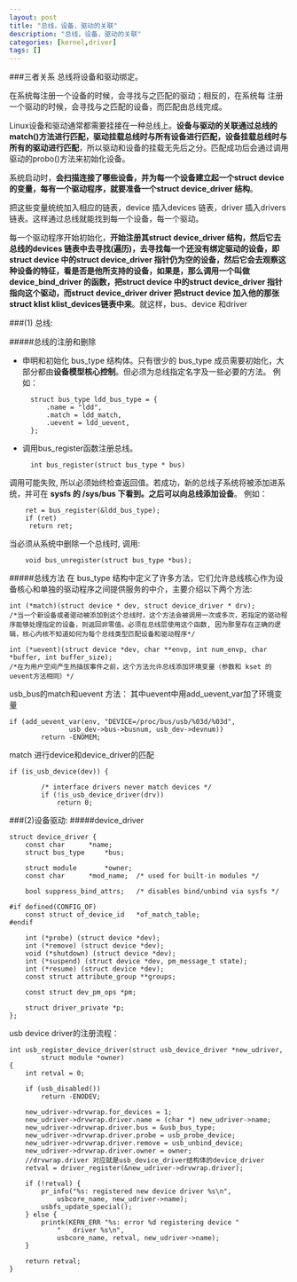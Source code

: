 ```yaml
---
layout: post
title: "总线，设备，驱动的关联"
description: "总线，设备，驱动的关联"
categories: [kernel,driver]
tags: []
---
```



###三者关系
总线将设备和驱动绑定。

在系统每注册一个设备的时候，会寻找与之匹配的驱动；相反的，在系统每 注册一个驱动的时候，会寻找与之匹配的设备，而匹配由总线完成。

Linux设备和驱动通常都需要挂接在一种总线上。**设备与驱动的关联通过总线的match()方法进行匹配，驱动挂载总线时与所有设备进行匹配，设备挂载总线时与所有的驱动进行匹配**，所以驱动和设备的挂载无先后之分。匹配成功后会通过调用驱动的probo()方法来初始化设备。

系统启动时，**会扫描连接了哪些设备，并为每一个设备建立起一个struct device 的变量，每有一个驱动程序，就要准备一个struct device_driver 结构**。

把这些变量统统加入相应的链表，device 插入devices 链表，driver 插入drivers 链表。这样通过总线就能找到每一个设备，每一个驱动。

每一个驱动程序开始初始化，**开始注册其struct device\_driver 结构，然后它去总线的devices 链表中去寻找(遍历)，去寻找每一个还没有绑定驱动的设备，即struct device 中的struct device\_driver 指针仍为空的设备，然后它会去观察这种设备的特征，看是否是他所支持的设备，如果是，那么调用一个叫做device\_bind\_driver 的函数，把struct device 中的struct device\_driver 指针指向这个驱动，而struct device\_driver driver 把struct device 加入他的那张struct klist klist\_devices链表中来**。就这样，bus、device 和driver


###(1) 总线:

#####总线的注册和删除

* 申明和初始化 bus\_type 结构体。只有很少的 bus\_type 成员需要初始化，大部分都由**设备模型核心控制**。但必须为总线指定名字及一些必要的方法。
例如：

		struct bus_type ldd_bus_type = {
		    .name = "ldd",
		    .match = ldd_match,
		    .uevent = ldd_uevent,
		};

* 调用bus_register函数注册总线。

		int bus_register(struct bus_type * bus)

调用可能失败, 所以必须始终检查返回值。若成功，新的总线子系统将被添加进系统，并可在 **sysfs 的 /sys/bus **下看到。之后可以向**总线添加设备**。
例如：

		ret = bus_register(&ldd_bus_type);
		if (ret)
		 return ret;
  
当必须从系统中删除一个总线时, 调用:

		void bus_unregister(struct bus_type *bus);

#####总线方法
在 bus_type 结构中定义了许多方法，它们允许总线核心作为设备核心和单独的驱动程序之间提供服务的中介，主要介绍以下两个方法:

	int (*match)(struct device * dev, struct device_driver * drv);
	/*当一个新设备或者驱动被添加到这个总线时，这个方法会被调用一次或多次，若指定的驱动程序能够处理指定的设备，则返回非零值。必须在总线层使用这个函数, 因为那里存在正确的逻辑，核心内核不知道如何为每个总线类型匹配设备和驱动程序*/
	
	int (*uevent)(struct device *dev, char **envp, int num_envp, char *buffer, int buffer_size);
	/*在为用户空间产生热插拔事件之前，这个方法允许总线添加环境变量（参数和 kset 的uevent方法相同）*/

usb_bus的match和uevent 方法：
其中uevent中用add_uevent_var加了环境变量

	if (add_uevent_var(env, "DEVICE=/proc/bus/usb/%03d/%03d",
				   usb_dev->bus->busnum, usb_dev->devnum))
			return -ENOMEM;

match 进行device和device_driver的匹配

	if (is_usb_device(dev)) {
	
			/* interface drivers never match devices */
			if (!is_usb_device_driver(drv))
				return 0;

###(2)设备驱动:
#####device_driver


	struct device_driver {
		const char		*name;
		struct bus_type		*bus;
	
		struct module		*owner;
		const char		*mod_name;	/* used for built-in modules */
	
		bool suppress_bind_attrs;	/* disables bind/unbind via sysfs */
	
	#if defined(CONFIG_OF)
		const struct of_device_id	*of_match_table;
	#endif
	
		int (*probe) (struct device *dev);
		int (*remove) (struct device *dev);
		void (*shutdown) (struct device *dev);
		int (*suspend) (struct device *dev, pm_message_t state);
		int (*resume) (struct device *dev);
		const struct attribute_group **groups;
	
		const struct dev_pm_ops *pm;
	
		struct driver_private *p;
	};


usb device driver的注册流程：

	int usb_register_device_driver(struct usb_device_driver *new_udriver,
			struct module *owner)
	{
		int retval = 0;
	
		if (usb_disabled())
			return -ENODEV;
	
		new_udriver->drvwrap.for_devices = 1;
		new_udriver->drvwrap.driver.name = (char *) new_udriver->name;
		new_udriver->drvwrap.driver.bus = &usb_bus_type;
		new_udriver->drvwrap.driver.probe = usb_probe_device;
		new_udriver->drvwrap.driver.remove = usb_unbind_device;
		new_udriver->drvwrap.driver.owner = owner;
		//drvwrap.driver 对应就是usb_device_driver结构体的device_driver
		retval = driver_register(&new_udriver->drvwrap.driver);
	
		if (!retval) {
			pr_info("%s: registered new device driver %s\n",
				usbcore_name, new_udriver->name);
			usbfs_update_special();
		} else {
			printk(KERN_ERR "%s: error %d registering device "
				"	driver %s\n",
				usbcore_name, retval, new_udriver->name);
		}
	
		return retval;
	}

